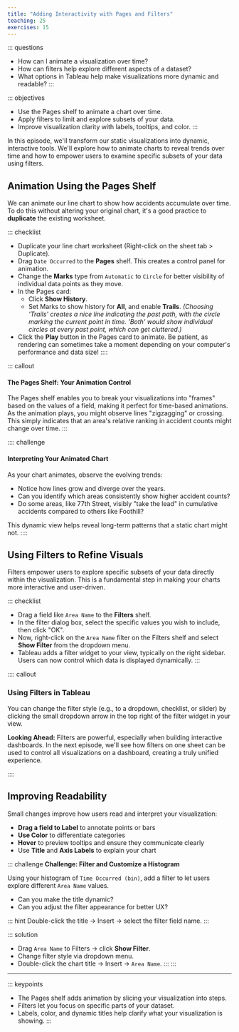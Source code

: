 ```yaml
---
title: "Adding Interactivity with Pages and Filters"
teaching: 25
exercises: 15
---
```


::: questions
- How can I animate a visualization over time?
- How can filters help explore different aspects of a dataset?
- What options in Tableau help make visualizations more dynamic and readable?
:::

::: objectives
- Use the Pages shelf to animate a chart over time.
- Apply filters to limit and explore subsets of your data.
- Improve visualization clarity with labels, tooltips, and color.
:::

In this episode, we'll transform our static visualizations into dynamic, interactive tools. We'll explore how to animate charts to reveal trends over time and how to empower users to examine specific subsets of your data using filters.


## Animation Using the Pages Shelf

We can animate our line chart to show how accidents accumulate over time. To do this without altering your original chart, it's a good practice to **duplicate** the existing worksheet.

::: checklist
- Duplicate your line chart worksheet (Right-click on the sheet tab > Duplicate).
- Drag `Date Occurred` to the **Pages** shelf. This creates a control panel for animation.
- Change the **Marks** type from `Automatic` to `Circle` for better visibility of individual data points as they move.
- In the Pages card:
    - Click **Show History**.
    - Set Marks to show history for **All**, and enable **Trails**. *(Choosing 'Trails' creates a nice line indicating the past path, with the circle marking the current point in time. 'Both' would show individual circles at every past point, which can get cluttered.)*
- Click the **Play** button in the Pages card to animate. Be patient, as rendering can sometimes take a moment depending on your computer's performance and data size!
::::

::: callout
#### The Pages Shelf: Your Animation Control

The Pages shelf enables you to break your visualizations into "frames" based on the values of a field, making it perfect for time-based animations. As the animation plays, you might observe lines "zigzagging" or crossing. This simply indicates that an area's relative ranking in accident counts might change over time.
:::

:::: challenge
#### Interpreting Your Animated Chart

As your chart animates, observe the evolving trends:
* Notice how lines grow and diverge over the years.
* Can you identify which areas consistently show higher accident counts?
* Do some areas, like 77th Street, visibly "take the lead" in cumulative accidents compared to others like Foothill?

This dynamic view helps reveal long-term patterns that a static chart might not.
::::


## Using Filters to Refine Visuals

Filters empower users to explore specific subsets of your data directly within the visualization. This is a fundamental step in making your charts more interactive and user-driven.

::: checklist
- Drag a field like `Area Name` to the **Filters** shelf.
- In the filter dialog box, select the specific values you wish to include, then click "OK".
- Now, right-click on the `Area Name` filter on the Filters shelf and select **Show Filter** from the dropdown menu.
- Tableau adds a filter widget to your view, typically on the right sidebar. Users can now control which data is displayed dynamically.
:::

:::: callout 

### Using Filters in Tableau 

You can change the filter style (e.g., to a dropdown, checklist, or slider) by clicking the small dropdown arrow in the top right of the filter widget in your view.

**Looking Ahead:** Filters are powerful, especially when building interactive dashboards. In the next episode, we'll see how filters on one sheet can be used to control all visualizations on a dashboard, creating a truly unified experience.

:::: 

## Improving Readability

Small changes improve how users read and interpret your visualization:

- **Drag a field to Label** to annotate points or bars
- **Use Color** to differentiate categories
- **Hover** to preview tooltips and ensure they communicate clearly
- Use **Title** and **Axis Labels** to explain your chart

::: challenge
**Challenge: Filter and Customize a Histogram**

Using your histogram of `Time Occurred (bin)`, add a filter to let users explore different `Area Name` values.

- Can you make the title dynamic?
- Can you adjust the filter appearance for better UX?

::: hint
Double-click the title → Insert → select the filter field name.
:::

::: solution
- Drag `Area Name` to Filters → click **Show Filter**.
- Change filter style via dropdown menu.
- Double-click the chart title → Insert → `Area Name`.
:::
:::

---

::: keypoints
- The Pages shelf adds animation by slicing your visualization into steps.
- Filters let you focus on specific parts of your dataset.
- Labels, color, and dynamic titles help clarify what your visualization is showing.
:::
